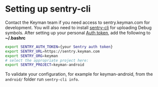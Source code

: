 # Setting up sentry-cli

Contact the Keyman team if you need access to sentry.keyman.com for development.
You will also need to install [sentry-cli](https://docs.sentry.io/cli/installation/) for uploading Debug symbols.
After setting up your personal [Auth token](http://sentry.keyman.com/settings/account/api/auth-tokens/), add the following to **~/.bashrc**

```bash
export SENTRY_AUTH_TOKEN={your Sentry auth token}
export SENTRY_URL=https://sentry.keyman.com
export SENTRY_ORG=keyman
# select the appropriate project here:
export SENTRY_PROJECT=keyman-android
```

To validate your configuration, for example for keyman-android, from the `android/` folder run `sentry-cli info`.

